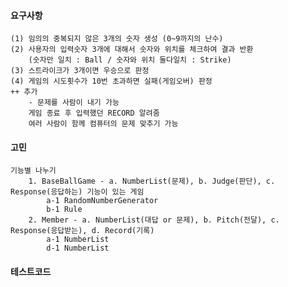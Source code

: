 #### 요구사항
    (1) 임의의 중복되지 않은 3개의 숫자 생성 (0~9까지의 난수)
    (2) 사용자의 입력숫자 3개에 대해서 숫자와 위치를 체크하여 결과 반환
        (숫자만 일치 : Ball / 숫자와 위치 둘다일치 : Strike)
    (3) 스트라이크가 3개이면 우승으로 판정 
    (4) 게임의 시도횟수가 10번 초과하면 실패(게임오버) 판정
    ++ 추가
        - 문제를 사람이 내기 가능
        게임 종료 후 입력했던 RECORD 알려줌
        여러 사람이 함께 컴퓨터의 문제 맞추기 가능
        
#### 고민
    기능별 나누기
        1. BaseBallGame - a. NumberList(문제), b. Judge(판단), c. Response(응답하는) 기능이 있는 게임
            a-1 RandomNumberGenerator
            b-1 Rule
        2. Member - a. NumberList(대답 or 문제), b. Pitch(전달), c. Response(응답받는), d. Record(기록)
            a-1 NumberList
            d-1 NumberList
#### 테스트코드
